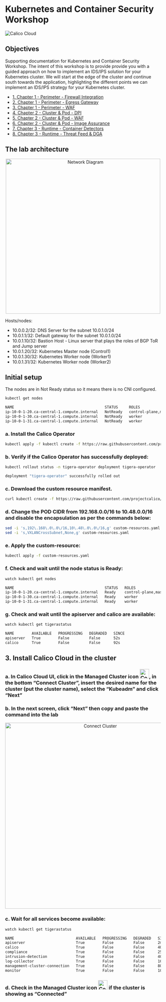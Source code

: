 # Kubernetes and Container Security Workshop

![Calico Cloud](https://d33wubrfki0l68.cloudfront.net/551bdb7c2bfac034f4dc680aeb203063b6ea4808/62b62/img/calico-cloud-logo.webp)

## Objectives

Supporting documentation for Kubernetes and Container Security Workshop. The intent of this workshop is to provide provide you with a guided approach on how to implement an IDS/IPS solution for your Kubernetes cluster. We will start at the edge of the cluster and continue south towards the application, highlighting the different points we can implement an IDS/IPS strategy for your Kubernetes cluster.

- [1. Chapter 1 - Perimeter - Firewall Integration](1.%20Chapter%201%20-%20Perimeter%20-%20Firewall%20Integration/FW_integration.md)
- [2. Chapter 1 - Perimeter - Egress Gateway](2.%20Chapter%201%20-%20Perimeter%20-%20Egress%20Gateway/egress_gateway.md)
- [3. Chapter 1 - Perimeter - WAF](3.%20Chapter%201%20-%20Perimeter%20-%20WAF/waf.md)
- [4. Chapter 2 - Cluster & Pod - DPI](4.%20Chapter%202%20-%20Cluster%20%26%20Pod%20-%20DPI/dpi.md)
- [5. Chapter 2 - Cluster & Pod - WAF](5.%20Chapter%202%20-%20Cluster%20%26%20Pod%20-%20WAF/waf.md)
- [6. Chapter 2 - Cluster & Pod - Image Assurance](6.%20Chapter%202%20-%20Cluster%20%26%20Pod%20-%20Image%20Assurance/image_assurance.md)
- [7. Chapter 3 - Runtime - Container Detectors](7.%20Chapter%203%20-%20Runtime%20-%20Container%20Detectors/container_detectors.md)
- [8. Chapter 3 - Runtime - Threat Feed & DGA](8.%20Chapter%203%20-%20Runtime%20-%20Threat%20Feed%20%26%20DGA/threat_feed_dga.md)


## The lab architecture


<p align="center">
  <img src="Images/1.m1lab1-1.jpg" alt="Network Diagram" align="center" width="500">
</p>

Hosts/nodes:

*  10.0.0.2/32: DNS Server for the subnet 10.0.1.0/24
*  10.0.1.1/32: Default gateway for the subnet 10.0.1.0/24
*  10.0.1.10/32: Bastion Host - Linux server that plays the roles of BGP ToR and Jump server
*  10.0.1.20/32: Kubernetes Master node (Control1) 
*  10.0.1.30/32: Kubernetes Worker node (Worker1)
*  10.0.1.31/32: Kubernetes Worker node (Worker2)

## Initial setup

The nodes are in Not Ready status so it means there is no CNI configured.

```bash
kubectl get nodes
```
```bash
NAME                                         STATUS     ROLES                  AGE   VERSION
ip-10-0-1-20.ca-central-1.compute.internal   NotReady   control-plane,master   49m   v1.22.4
ip-10-0-1-30.ca-central-1.compute.internal   NotReady   worker                 49m   v1.22.4
ip-10-0-1-31.ca-central-1.compute.internal   NotReady   worker                 49m   v1.22.4
```

### a. Install the Calico Operator

```bash
kubectl apply -f kubectl create -f https://raw.githubusercontent.com/projectcalico/calico/v3.26.4/manifests/tigera-operator.yaml
```

### b. Verify if the Calico Operator has successfully deployed:

```bash
kubectl rollout status -n tigera-operator deployment tigera-operator
```
```bash
deployment "tigera-operator" successfully rolled out
```

### c. Download the custom resource manifest.

```bash
curl kubectl create -f https://raw.githubusercontent.com/projectcalico/calico/v3.26.4/manifests/custom-resources.yaml -O
```

### d. Change the POD CIDR from 192.168.0.0/16 to 10.48.0.0/16 and disable the encapsulation as per the commands below:

```bash
sed -i 's,192\.168\.0\.0\/16,10\.48\.0\.0\/16,g' custom-resources.yaml
sed -i 's,VXLANCrossSubnet,None,g' custom-resources.yaml
```

### e. Apply the custom-resource:

```bash
kubectl apply -f custom-resources.yaml
```

### f. Check and wait until the node status is Ready:

```bash
watch kubectl get nodes
```
```bash
NAME                                         STATUS   ROLES                  AGE   VERSION
ip-10-0-1-20.ca-central-1.compute.internal   Ready    control-plane,master   61m   v1.22.4
ip-10-0-1-30.ca-central-1.compute.internal   Ready    worker                 60m   v1.22.4
ip-10-0-1-31.ca-central-1.compute.internal   Ready    worker                 60m   v1.22.4
```
### g. Check and wait until the apiserver and calico are available:

```bash
watch kubectl get tigerastatus
```
```bash
NAME        AVAILABLE   PROGRESSING   DEGRADED   SINCE
apiserver   True        False         False      52s
calico      True        False         False      92s
```

## 3. Install Calico Cloud in the cluster

### a. In Calico Cloud UI, click in the Managed Cluster icon <img src="Images/icon-1.png" alt="Connect Cluster" width="30">, in the bottom “Connect Cluster”, insert the desired name for the cluster (put the cluster name), select the “Kubeadm” and click “Next”


### b. In the next screen, click “Next” then copy and paste the command into the lab

<p align="center">
  <img src="Images/2.m1lab3-1.png" alt="Connect Cluster" align="center" width="600">
</p>

### c. Wait for all services become available:

```bash
watch kubectl get tigerastatus
```
```bash
NAME                            AVAILABLE   PROGRESSING   DEGRADED   SINCE
apiserver                       True        False         False      2m55s
calico                          True        False         False      40s
compliance                      True        False         False      25s
intrusion-detection             True        False         False      40s
log-collector                   True        False         False      10s
management-cluster-connection   True        False         False      80s
monitor                         True        False         False      100s
```

### d. Check in the Managed Cluster icon <img src="Images/icon-1.png" alt="Connect Cluster" width="30"> if the cluster is showing as “Connected”

